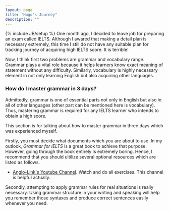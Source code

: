 ```yaml
---
layout: page
title: "Hugo's Journey"
description: ""
---
```

{% include JB/setup %}
One month ago, I decided to leave job for preparing an exam called IELTS. Although I awared that making a detail plan is necessary extremely, this time I still do not have any suitable plan for tracking journey of acquiring high IELTS score. It is terrible! 

Now, I think first two problems are grammar and vocabulary range. Grammar plays a vital role because it helps learners know exact meaning of statement without any difficulty. Similarly, vocabulary is highly necessary element in not only learning English but also acquiring other languages. 




### How do I master grammar in 3 days?
Admittedly, grammar is one of essential parts not only in English but also in all of other languages (other part can be mentioned here is vocabulary). Thus, mastering grammar is required for any IELTS learner who intends to obtain a high score.

This section is for talking about how to master grammar in three days which was experienced myself.

Firstly, you must decide what documents which you are about to use. In my outlook, _Grammar for IELTS_ is a great book to achieve that purpose. However, going through the book entirely is extremely boring. Hence, I recommend that you should ultilize several optional resources which are listed as follows. 

- [Anglo-Link's Youtube Channel](http://www.youtube.com/user/MinooAngloLink?feature=watch). Watch and do all exercises. This channel is helpful actually.

Secondly, attempting to apply grammar rules for real situations is really necessary. Using grammar structure in your writing and speaking will help you remember those syntaxes and  produce correct sentences easily whenever you need. 